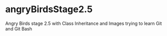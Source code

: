 # angryBirdsStage2.5
Angry Birds stage 2.5 with Class Inheritance and Images
trying to learn Git and Git Bash
